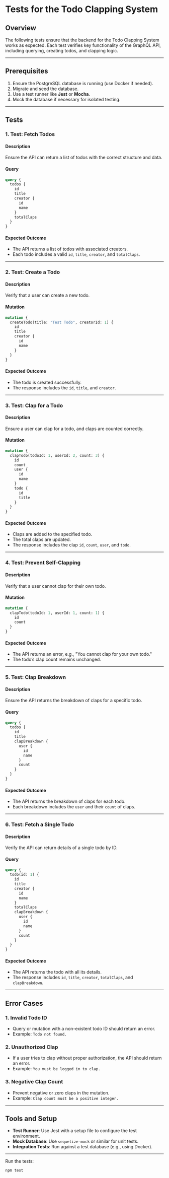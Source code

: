 # Tests for the Todo Clapping System

## Overview
The following tests ensure that the backend for the Todo Clapping System works as expected. Each test verifies key functionality of the GraphQL API, including querying, creating todos, and clapping logic.

---

## Prerequisites
1. Ensure the PostgreSQL database is running (use Docker if needed).
2. Migrate and seed the database.
3. Use a test runner like **Jest** or **Mocha**.
4. Mock the database if necessary for isolated testing.

---

## Tests

### 1. **Test: Fetch Todos**
#### Description
Ensure the API can return a list of todos with the correct structure and data.

#### Query
```graphql
query {
  todos {
    id
    title
    creator {
      id
      name
    }
    totalClaps
  }
}
```

#### Expected Outcome
- The API returns a list of todos with associated creators.
- Each todo includes a valid `id`, `title`, `creator`, and `totalClaps`.

---

### 2. **Test: Create a Todo**
#### Description
Verify that a user can create a new todo.

#### Mutation
```graphql
mutation {
  createTodo(title: "Test Todo", creatorId: 1) {
    id
    title
    creator {
      id
      name
    }
  }
}
```

#### Expected Outcome
- The todo is created successfully.
- The response includes the `id`, `title`, and `creator`.

---

### 3. **Test: Clap for a Todo**
#### Description
Ensure a user can clap for a todo, and claps are counted correctly.

#### Mutation
```graphql
mutation {
  clapTodo(todoId: 1, userId: 2, count: 3) {
    id
    count
    user {
      id
      name
    }
    todo {
      id
      title
    }
  }
}
```

#### Expected Outcome
- Claps are added to the specified todo.
- The total claps are updated.
- The response includes the clap `id`, `count`, `user`, and `todo`.

---

### 4. **Test: Prevent Self-Clapping**
#### Description
Verify that a user cannot clap for their own todo.

#### Mutation
```graphql
mutation {
  clapTodo(todoId: 1, userId: 1, count: 1) {
    id
    count
  }
}
```

#### Expected Outcome
- The API returns an error, e.g., "You cannot clap for your own todo."
- The todo’s clap count remains unchanged.

---

### 5. **Test: Clap Breakdown**
#### Description
Ensure the API returns the breakdown of claps for a specific todo.

#### Query
```graphql
query {
  todos {
    id
    title
    clapBreakdown {
      user {
        id
        name
      }
      count
    }
  }
}
```

#### Expected Outcome
- The API returns the breakdown of claps for each todo.
- Each breakdown includes the `user` and their `count` of claps.

---

### 6. **Test: Fetch a Single Todo**
#### Description
Verify the API can return details of a single todo by ID.

#### Query
```graphql
query {
  todo(id: 1) {
    id
    title
    creator {
      id
      name
    }
    totalClaps
    clapBreakdown {
      user {
        id
        name
      }
      count
    }
  }
}
```

#### Expected Outcome
- The API returns the todo with all its details.
- The response includes `id`, `title`, `creator`, `totalClaps`, and `clapBreakdown`.

---

## Error Cases
### 1. **Invalid Todo ID**
- Query or mutation with a non-existent todo ID should return an error.
- Example: `Todo not found.`

### 2. **Unauthorized Clap**
- If a user tries to clap without proper authorization, the API should return an error.
- Example: `You must be logged in to clap.`

### 3. **Negative Clap Count**
- Prevent negative or zero claps in the mutation.
- Example: `Clap count must be a positive integer.`

---

## Tools and Setup
- **Test Runner**: Use Jest with a setup file to configure the test environment.
- **Mock Database**: Use `sequelize-mock` or similar for unit tests.
- **Integration Tests**: Run against a test database (e.g., using Docker).

---

Run the tests:
```bash
npm test
```
